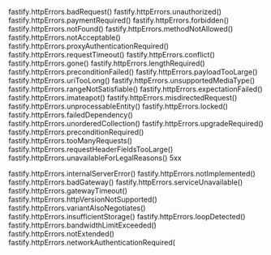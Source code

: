 fastify.httpErrors.badRequest()
fastify.httpErrors.unauthorized()
fastify.httpErrors.paymentRequired()
fastify.httpErrors.forbidden()
fastify.httpErrors.notFound()
fastify.httpErrors.methodNotAllowed()
fastify.httpErrors.notAcceptable()
fastify.httpErrors.proxyAuthenticationRequired()
fastify.httpErrors.requestTimeout()
fastify.httpErrors.conflict()
fastify.httpErrors.gone()
fastify.httpErrors.lengthRequired()
fastify.httpErrors.preconditionFailed()
fastify.httpErrors.payloadTooLarge()
fastify.httpErrors.uriTooLong()
fastify.httpErrors.unsupportedMediaType()
fastify.httpErrors.rangeNotSatisfiable()
fastify.httpErrors.expectationFailed()
fastify.httpErrors.imateapot()
fastify.httpErrors.misdirectedRequest()
fastify.httpErrors.unprocessableEntity()
fastify.httpErrors.locked()
fastify.httpErrors.failedDependency()
fastify.httpErrors.unorderedCollection()
fastify.httpErrors.upgradeRequired()
fastify.httpErrors.preconditionRequired()
fastify.httpErrors.tooManyRequests()
fastify.httpErrors.requestHeaderFieldsTooLarge()
fastify.httpErrors.unavailableForLegalReasons()
5xx

fastify.httpErrors.internalServerError()
fastify.httpErrors.notImplemented()
fastify.httpErrors.badGateway()
fastify.httpErrors.serviceUnavailable()
fastify.httpErrors.gatewayTimeout()
fastify.httpErrors.httpVersionNotSupported()
fastify.httpErrors.variantAlsoNegotiates()
fastify.httpErrors.insufficientStorage()
fastify.httpErrors.loopDetected()
fastify.httpErrors.bandwidthLimitExceeded()
fastify.httpErrors.notExtended()
fastify.httpErrors.networkAuthenticationRequired(
